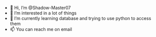 - 👋 Hi, I’m @Shadow-Master07
- 👀 I’m interested in a lot of things
- 🌱 I’m currently learning database and trying to use python to access them
- 📫 You can reach me on email
